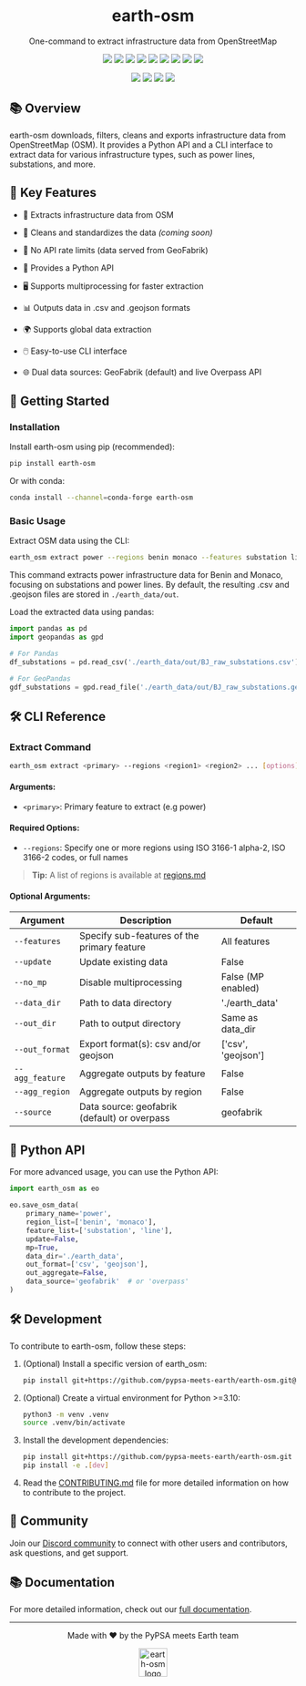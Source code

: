 <div align="center" markdown=1>

# earth-osm
One-command to extract infrastructure data from OpenStreetMap

[![][badge-pypi-monthly-downloads]][pypi-url]
[![][badge-codecov]][codecov-url]
[![][badge-ci]][gh-repo-url]
[![][badge-docs]][docs-url]
[![][badge-pypi]][pypi-url]
[![][badge-conda]][conda-url]
[![][badge-release]][gh-release-url]
[![][badge-license]][license]
[![][badge-discord]][discord-url]

[![][badge-gh-stars]][gh-stars-url]
[![][badge-gh-forks]][gh-forks-url]
[![][badge-gh-issues]][gh-issues-url]
[![][badge-gh-pulls]][gh-pulls-url]

</div>

## 📚 Overview

earth-osm downloads, filters, cleans and exports infrastructure data from OpenStreetMap (OSM). It provides a Python API and a CLI interface to extract data for various infrastructure types, such as power lines, substations, and more.

## 🌟 Key Features

- 🔌 Extracts infrastructure data from OSM
- 🧹 Cleans and standardizes the data *(coming soon)*
- 🚀 No API rate limits (data served from GeoFabrik)
- 🐍 Provides a Python API
- 🖥️ Supports multiprocessing for faster extraction
- 📊 Outputs data in .csv and .geojson formats
- 🌍 Supports global data extraction
- 🖱️ Easy-to-use CLI interface

- 🌐 Dual data sources: GeoFabrik (default) and live Overpass API
## 🚀 Getting Started

### Installation

Install earth-osm using pip (recommended):

```bash
pip install earth-osm
```

Or with conda:

```bash
conda install --channel=conda-forge earth-osm
```

### Basic Usage

Extract OSM data using the CLI:

```bash
earth_osm extract power --regions benin monaco --features substation line
```

This command extracts power infrastructure data for Benin and Monaco, focusing on substations and power lines. By default, the resulting .csv and .geojson files are stored in `./earth_data/out`.

Load the extracted data using pandas:

```python
import pandas as pd
import geopandas as gpd

# For Pandas
df_substations = pd.read_csv('./earth_data/out/BJ_raw_substations.csv')

# For GeoPandas
gdf_substations = gpd.read_file('./earth_data/out/BJ_raw_substations.geojson')
```

## 🛠️ CLI Reference

### Extract Command

```bash
earth_osm extract <primary> --regions <region1> <region2> ... [options]
```

#### Arguments:

- `<primary>`: Primary feature to extract (e.g power)

#### Required Options:

- `--regions`: Specify one or more regions using ISO 3166-1 alpha-2, ISO 3166-2 codes, or full names

> **Tip:** A list of regions is available at [regions.md](https://github.com/pypsa-meets-earth/earth-osm/blob/main/docs/generated-docs/regions_table.md)


#### Optional Arguments:

| Argument | Description | Default |
|----------|-------------|---------|
| `--features` | Specify sub-features of the primary feature | All features |
| `--update` | Update existing data | False |
| `--no_mp` | Disable multiprocessing | False (MP enabled) |
| `--data_dir` | Path to data directory | './earth_data' |
| `--out_dir` | Path to output directory | Same as data_dir |
| `--out_format` | Export format(s): csv and/or geojson | ['csv', 'geojson'] |
| `--agg_feature` | Aggregate outputs by feature | False |
| `--agg_region` | Aggregate outputs by region | False |
| `--source` | Data source: geofabrik (default) or overpass | geofabrik |

## 🐍 Python API

For more advanced usage, you can use the Python API:

```python
import earth_osm as eo

eo.save_osm_data(
    primary_name='power',
    region_list=['benin', 'monaco'],
    feature_list=['substation', 'line'],
    update=False,
    mp=True,
    data_dir='./earth_data',
    out_format=['csv', 'geojson'],
    out_aggregate=False,
    data_source='geofabrik'  # or 'overpass'
)
```

## 🛠️ Development

To contribute to earth-osm, follow these steps:

1. (Optional) Install a specific version of earth_osm:
   ```bash
   pip install git+https://github.com/pypsa-meets-earth/earth-osm.git@<required-commit-hash>
   ```

2. (Optional) Create a virtual environment for Python >=3.10:
   ```bash
   python3 -m venv .venv
   source .venv/bin/activate
   ```

3. Install the development dependencies:
   ```bash
   pip install git+https://github.com/pypsa-meets-earth/earth-osm.git
   pip install -e .[dev]
   ```

4. Read the [CONTRIBUTING.md](https://github.com/pypsa-meets-earth/earth-osm/blob/main/CONTRIBUTING.md) file for more detailed information on how to contribute to the project.

## 🤝 Community

Join our [Discord community](https://discord.gg/AnuJBk23FU) to connect with other users and contributors, ask questions, and get support.

## 📚 Documentation

For more detailed information, check out our [full documentation](https://pypsa-meets-earth.github.io/earth-osm/).

---

<p align="center">
Made with ❤️ by the PyPSA meets Earth team
</p>

<p align="center"> 
<a href="https://pypsa-meets-earth.github.io/earth-osm/">
    <img src="https://github.com/pypsa-meets-earth/pypsa-meets-earth.github.io/raw/main/assets/img/logo.png" height="50" alt="earth-osm logo">
</a>
</p>


<!-- LINK GROUP -->

[contributing]: https://github.com/pypsa-meets-earth/earth-osm/blob/main/CONTRIBUTING.md
[license]: https://github.com/pypsa-meets-earth/earth-osm/blob/main/LICENSE
[docs-url]: https://pypsa-meets-earth.github.io/earth-osm/
[discord-url]: https://discord.gg/AnuJBk23FU
[pypi-url]: https://pypi.org/project/earth-osm/
[conda-url]: https://anaconda.org/conda-forge/earth-osm
[codecov-url]: https://codecov.io/gh/pypsa-meets-earth/earth-osm
[gh-repo-url]: https://github.com/pypsa-meets-earth/earth-osm
[gh-release-url]: https://github.com/pypsa-meets-earth/earth-osm/releases
[gh-stars-url]: https://github.com/pypsa-meets-earth/earth-osm/stargazers
[gh-forks-url]: https://github.com/pypsa-meets-earth/earth-osm/network/members
[gh-issues-url]: https://github.com/pypsa-meets-earth/earth-osm/issues
[gh-pulls-url]: https://github.com/pypsa-meets-earth/earth-osm/pulls

<!-- Primary badges -->
[badge-pypi-monthly-downloads]: https://img.shields.io/pypi/dm/earth-osm?style=flat&labelColor=black&logoColor=white&logo=pypi
[badge-codecov]: https://img.shields.io/codecov/c/github/pypsa-meets-earth/earth-osm?style=flat&labelColor=black&logoColor=white&logo=codecov
[badge-ci]: https://img.shields.io/github/actions/workflow/status/pypsa-meets-earth/earth-osm/main.yml?style=flat&labelColor=black&logoColor=white&logo=github
[badge-docs]: https://img.shields.io/github/actions/workflow/status/pypsa-meets-earth/earth-osm/docs-ci.yml?style=flat&labelColor=black&logoColor=white&logo=github

[badge-pypi]: https://img.shields.io/pypi/v/earth-osm.svg?style=flat&labelColor=black&logoColor=white&logo=pypi
[badge-conda]: https://img.shields.io/conda/vn/conda-forge/earth-osm.svg?style=flat&labelColor=black&logoColor=white&logo=conda-forge

[badge-discord]: https://img.shields.io/discord/911692131440148490?style=flat&labelColor=black&logoColor=white&logo=discord&color=blue
[badge-license]: https://img.shields.io/badge/License-MIT-blue.svg?style=flat&labelColor=black
[badge-release]: https://img.shields.io/github/v/release/pypsa-meets-earth/earth-osm?style=flat&labelColor=black&logoColor=white&logo=github



<!-- Secondary badges -->
[badge-gh-stars]: https://img.shields.io/github/stars/pypsa-meets-earth/earth-osm?style=for-the-badge&labelColor=black&logoColor=white&color=yellow
[badge-gh-forks]: https://img.shields.io/github/forks/pypsa-meets-earth/earth-osm?style=for-the-badge&labelColor=black&logoColor=white&color=grey
[badge-gh-issues]: https://img.shields.io/github/issues/pypsa-meets-earth/earth-osm?style=for-the-badge&labelColor=black&logoColor=white&color=red
[badge-gh-pulls]: https://img.shields.io/github/issues-pr/pypsa-meets-earth/earth-osm?style=for-the-badge&labelColor=black&logoColor=white&color=green